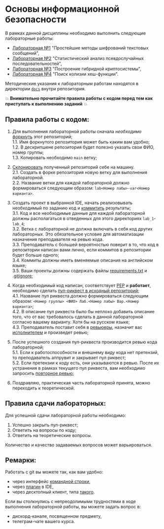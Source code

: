 # Основы информационной безопасности

В рамках данной дисциплины необходимо выполнить следующие лабораторные работы:

* [Лабораторная №1](https://github.com/itsecd/isb/tree/main/lab_1) "Простейшие методы шифрований текстовых сообщений",
* [Лабораторная №2](https://github.com/itsecd/isb/tree/main/lab_2) "Статистический анализ псевдослучайных последовательностей",
* [Лабораторная №3](https://github.com/itsecd/isb/tree/main/lab_3) "Построение гибридной криптосистемы",
* [Лабораторная №4](https://github.com/itsecd/isb/tree/main/lab_4) "Поиск колизии хеш-функции".

Методические указания к лабораторным работам находятся в директории [`docs`](https://github.com/itsecd/isb/tree/main/docs) внутри репозитория.

:collision: **Внимательно прочитайте правила работы с кодом перед тем как приступать к выполнению заданий** :collision:

## Правила работы с кодом:
1. Для выполнения лабораторной работы сначала *необходимо* [форкнуть](https://docs.github.com/en/get-started/quickstart/fork-a-repo) этот репозиторий;  
1.1. Имя форкнутого репозитория может быть каким вам удобно;  
1.2. В дескрипшене репозитория будет полезно указать свои ФИО, номер группы;  
1.3. Копировать необходимо `main` ветку;  

2. [Склонировать](https://docs.github.com/en/repositories/creating-and-managing-repositories/cloning-a-repository) полученный репозиторий себе на машину.  
2.1. Создать в форке репозитория новую ветку для выполнения лабораторной.  
2.2. Название ветки для каждой лабораторной *должно* формироваться следующим образом: `lab<Номер лабы>-var<Номер варианта>`.

4. Создать проект в выбранной IDE, начать реализовывать необходимый по заданию код и [коммитить](https://docs.github.com/en/pull-requests/committing-changes-to-your-project/creating-and-editing-commits/about-commits) результаты;  
3.1. Код и все необходимые данные для каждой лабораторной должны располагаться в отведенных для этого директориях `lab_1`-`lab_4`;  
3.2. Ветка с лабораторной не должна включать в себя код других лабораторных. Это обязательное условие для автоматизации назначения преподавателя на ревью кода.  
3.3. Преподаватель с большей вероятностью поверит в то, что код в репозитории написан вами лично, если коммитов в репозитории будет больше одного;    
3.4. Коммиты *должны* иметь вменяемые описания на английском языке;  
3.5. Ваши проекты *должны* содержать файлы [requirements.txt](https://www.jetbrains.com/help/pycharm/managing-dependencies.html#create-requirements) и .[gitignore](https://git-scm.com/docs/gitignore); 

6. Когда необходимый код написан, соответствует [PEP](https://peps.python.org/pep-0008/) и **работает**, необходимо сделать [пул-риквест в исходный репозиторий](https://docs.github.com/en/pull-requests/collaborating-with-pull-requests/proposing-changes-to-your-work-with-pull-requests/creating-a-pull-request-from-a-fork);  
4.1. Название пул риквеста *должно* формироваться следующим образом: `<Номер группы> <ФИО> Лаб.<Номер лабы> Вар.<Номер варианта>`;  
4.2. В описание пул риквеста было бы неплохо добавить описание того, что  от вас требовалось сделать в данной лабораторной согласно вашему варианту. Хотя бы на русском языке;  
4.3. Преподаватель поставит себя в [ревьюеры](https://docs.github.com/en/pull-requests/collaborating-with-pull-requests/proposing-changes-to-your-work-with-pull-requests/requesting-a-pull-request-review), назначит вас [исполнителем](https://docs.github.com/en/issues/tracking-your-work-with-issues/assigning-issues-and-pull-requests-to-other-github-users) и произведет ревью; 

7. После успешного создания пул-риквеста производится ревью кода лабораторной;  
5.1. Если к работоспособности и внешнему виду кода нет претензий, то преподаватель аппрувит и закрывает пул риквест;  
5.2. Если претензии к коду есть, они указываются в ревью. После их устранения в рамках текущего пул риквеста, вам необходимо запросить [повторное ревью](https://github.blog/changelog/2019-02-21-re-request-review-on-a-pull-request/);  

8. Поздравляю, практическая часть лабораторной принята, можно переходить к теоретической.

## Правила сдачи лабораторных:
Для успешной сдачи лабораторной работы необходимо:
1. Успешно закрыть пул-риквест;
2. Ответить на вопросы по коду;
3. Ответить на теоретические вопросы.  

Количество и качество задаваемых вопросов может варьироваться.

## Ремарки:
Работать с git вы можете так, как вам удобно:
* через интерфейс [командной строки](https://git-scm.com/book/en/v2/Getting-Started-Installing-Git),
* через [плагин](https://www.jetbrains.com/help/pycharm/set-up-a-git-repository.html#fetch) в IDE,
* через десктопный клиент, типа [такого](https://desktop.github.com/).

Если вы столкнулись с непреодолимыми трудностями в ходе выполнения лабораторной работы, вы можете задать вопрос в:
* дискорд-канале, посвященном предмету,
* телеграм-чате вашего курса.
